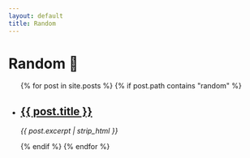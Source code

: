 ```yaml
---
layout: default
title: Random
---
```


# Random 🔮

<ul>
  {% for post in site.posts %}
    {% if post.path contains "random" %}
      <li class="no-bullet">
        <h2><a href="{{ post.url }}">{{ post.title }}</a></h2>
        <p><i>{{ post.excerpt | strip_html }}</i></p>
      </li>
    {% endif %}
  {% endfor %}
</ul>